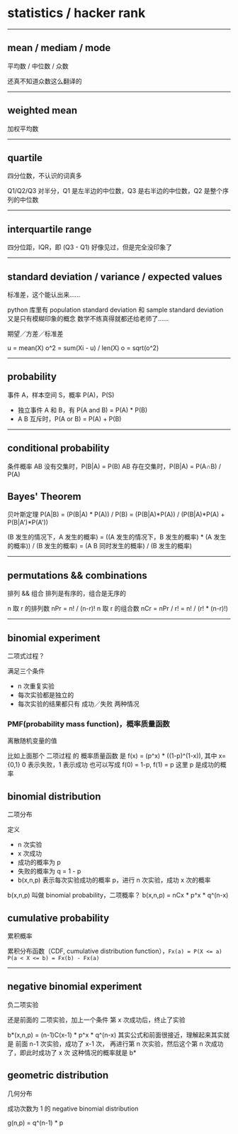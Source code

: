 # statistics / hacker rank

---

## mean / mediam / mode
平均数 / 中位数 / 众数

还真不知道众数这么翻译的

---

## weighted mean
加权平均数

---

## quartile
四分位数，不认识的词真多

Q1/Q2/Q3
对半分，Q1 是左半边的中位数，Q3 是右半边的中位数，Q2 是整个序列的中位数

---

## interquartile range
四分位距，IQR，即 (Q3 - Q1)
好像见过，但是完全没印象了

---

## standard deviation / variance / expected values
标准差，这个能认出来……

python 库里有 population standard deviation 和 sample standard deviation
又是只有模糊印象的概念
数学不练真得就都还给老师了……

期望／方差／标准差

u = mean(X)
o^2 = sum(Xi - u) / len(X)
o = sqrt(o^2)

---

## probability

事件 A，样本空间 S，概率 P(A)，P(S)

+ 独立事件 A 和 B，有 P(A and B) = P(A) * P(B)
+ A B 互斥时，P(A or B) = P(A) + P(B)

---

## conditional probability
条件概率
AB 没有交集时，P(B|A) = P(B)
AB 存在交集时，P(B|A) = P(A∩B) / P(A)

## Bayes' Theorem
贝叶斯定理
P(A|B) = (P(B|A) * P(A)) / P(B)
	= (P(B|A)*P(A)) / (P(B|A)*P(A) + P(B|A')*P(A'))

(B 发生的情况下，A 发生的概率)
	= ((A 发生的情况下，B 发生的概率) * (A 发生的概率)) / (B 发生的概率)
	= (A B 同时发生的概率) / (B 发生的概率)

---

## permutations && combinations
排列 && 组合
排列是有序的，组合是无序的

n 取 r 的排列数 nPr = n! / (n-r)!
n 取 r 的组合数 nCr = nPr / r! = n! / (r! * (n-r)!)

---
## binomial experiment
二项式过程？

满足三个条件
+ n 次重复实验
+ 每次实验都是独立的
+ 每次实验的结果都只有 成功／失败 两种情况


### PMF(probability mass function)，概率质量函数
离散随机变量的值

比如上面那个 二项过程 的 概率质量函数 是
f(x) = (p^x) * ((1-p)^(1-x)), 其中 x={0,1}
0 表示失败，1 表示成功
也可以写成 f(0) = 1-p, f(1) = p
这里 p 是成功的概率


## binomial distribution
二项分布

定义
+ n 次实验
+ x 次成功
+ 成功的概率为 p
+ 失败的概率为 q = 1 - p
+ b(x,n,p) 表示每次实验成功的概率 p，进行 n 次实验，成功 x 次的概率

b(x,n,p) 叫做 binomial probability，二项概率？
b(x,n,p) = nCx * p^x * q^(n-x)


## cumulative probability
累积概率

累积分布函数（CDF, cumulative distribution function），`Fx(a) = P(X <= a)`
`P(a < X <= b) = Fx(b) - Fx(a)`

---

## negative binomial experiment
负二项实验

还是前面的 二项实验，加上一个条件
第 x 次成功后，终止了实验

b*(x,n,p) = (n-1)C(x-1) * p^x * q^(n-x)
其实公式和前面很接近，理解起来其实就是
前面 n-1 次实验，成功了 x-1 次，
再进行第 n 次实验，然后这个第 n 次成功了，即此时成功了 x 次
这种情况的概率就是 b*


## geometric distribution
几何分布

成功次数为 1 的 negative binomial distribution

g(n,p) = q^(n-1) * p
